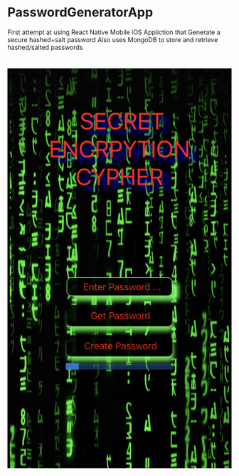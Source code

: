 # PasswordGeneratorApp

First attempt at using React Native
Mobile iOS Appliction that Generate a secure hashed+salt password
Also uses MongoDB to store and retrieve hashed/salted passwords

# 
![alt text](https://github.com/isaack87/PasswordGeneratorApp/blob/main/assets/demo.PNG?raw=true)
# 
